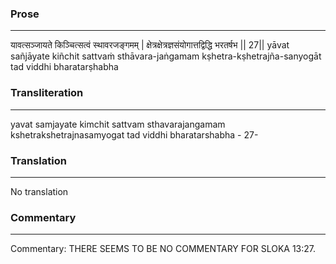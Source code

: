 ### Prose 
 --- 
यावत्सञ्जायते किञ्चित्सत्वं स्थावरजङ्गमम् |
क्षेत्रक्षेत्रज्ञसंयोगात्तद्विद्धि भरतर्षभ || 27||
yāvat sañjāyate kiñchit sattvaṁ sthāvara-jaṅgamam
kṣhetra-kṣhetrajña-sanyogāt tad viddhi bharatarṣhabha

### Transliteration 
 --- 
yavat samjayate kimchit sattvam sthavarajangamam kshetrakshetrajnasamyogat tad viddhi bharatarshabha - 27-

### Translation 
 --- 
No translation

### Commentary 
 --- 
Commentary: THERE SEEMS TO BE NO COMMENTARY FOR SLOKA 13:27.